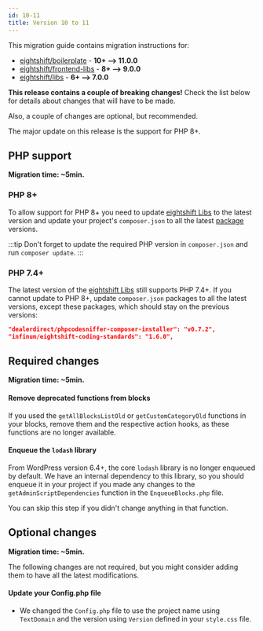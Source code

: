 ```yaml
---
id: 10-11
title: Version 10 to 11
---
```


This migration guide contains migration instructions for:

- [eightshift/boilerplate](https://github.com/infinum/eightshift-boilerplate/releases/tag/11.0.0) - **10+ --> 11.0.0**
- [eightshift/frontend-libs](https://github.com/infinum/eightshift-frontend-libs/releases/tag/9.0.0) - **8+ --> 9.0.0**
- [eightshift/libs](https://github.com/infinum/eightshift-libs/releases/tag/7.0.0) - **6+ --> 7.0.0**

**This release contains a couple of breaking changes!**
Check the list below for details about changes that will have to be made.

Also, a couple of changes are optional, but recommended.

The major update on this release is the support for PHP 8+. 

## PHP support

**Migration time: ~5min.**

### PHP 8+

To allow support for PHP 8+ you need to update [eightshift Libs](https://github.com/infinum/eightshift-boilerplate/tree/develop) to the latest version and update your project's `composer.json` to all the latest [package](https://github.com/infinum/eightshift-boilerplate/blob/develop/composer.json) versions.

:::tip
Don't forget to update the required PHP version in `composer.json` and run `composer update`.
:::

### PHP 7.4+

The latest version of the [eightshift Libs](https://github.com/infinum/eightshift-boilerplate/tree/develop) still supports PHP 7.4+. If you cannot update to PHP 8+, update `composer.json` packages to all the latest versions, except these packages, which should stay on the previous versions:

```json
"dealerdirect/phpcodesniffer-composer-installer": "v0.7.2",
"infinum/eightshift-coding-standards": "1.6.0",
```

## Required changes

**Migration time: ~5min.**

#### Remove deprecated functions from blocks

If you used the `getAllBlocksListOld` or `getCustomCategoryOld` functions in your blocks, remove them and the respective action hooks, as these functions are no longer available.

#### Enqueue the `lodash` library

From WordPress version 6.4+, the core `lodash` library is no longer enqueued by default. We have an internal dependency to this library, so you should enqueue it in your project if you made any changes to the `getAdminScriptDependencies` function in the `EnqueueBlocks.php` file.

You can skip this step if you didn't change anything in that function.

## Optional changes

**Migration time: ~5min.**

The following changes are not required, but you might consider adding them to have all the latest modifications.

#### Update your Config.php file

- We changed the `Config.php` file to use the project name using `TextDomain` and the version using `Version` defined in your `style.css` file.
